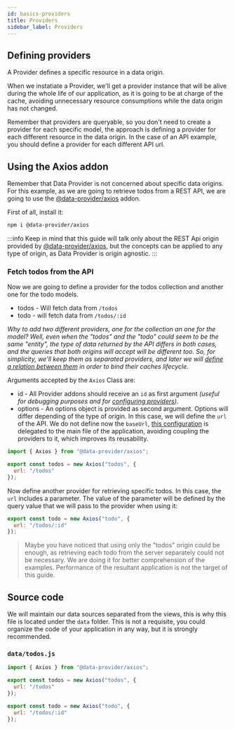 ```yaml
---
id: basics-providers
title: Providers
sidebar_label: Providers
---
```


## Defining providers

A Provider defines a specific resource in a data origin.

When we instatiate a Provider, we'll get a provider instance that will be alive during the whole life of our application, as it is going to be at charge of the cache, avoiding unnecessary resource consumptions while the data origin has not changed.

Remember that providers are queryable, so you don't need to create a provider for each specific model, the approach is defining a provider for each different resource in the data origin. In the case of an API example, you should define a provider for each different API url.

## Using the Axios addon

Remember that Data Provider is not concerned about specific data origins. For this example, as we are going to retrieve todos from a REST API, we are going to use the [@data-provider/axios][data-provider-axios] addon.

First of all, install it:

```bash
npm i @data-provider/axios
```
:::info
Keep in mind that this guide will talk only about the REST Api origin provided by [@data-provider/axios][data-provider-axios], but the concepts can be applied to any type of origin, as Data Provider is origin agnostic.
:::

### Fetch todos from the API

Now we are going to define a provider for the todos collection and another one for the todo models.

* todos - Will fetch data from `/todos`
* todo - will fetch data from `/todos/:id`

_Why to add two different providers, one for the collection an one for the model? Well, even when the "todos" and the "todo" could seem to be the same "entity", the type of data returned by the API differs in both cases, and the queries that both origins will accept will be different too. So, for simplicity, we'll keep them as separated providers, and later we will [define a relation between them](basics-actions.md) in order to bind their caches lifecycle._

Arguments accepted by the `Axios` Class are:

* id - All Provider addons should receive an `id` as first argument _(useful for debugging purposes and for [configuring providers](basics-configuration.md))_.
* options - An options object is provided as second argument. Options will differ depending of the type of origin. In this case, we will define the `url` of the API. We do not define now the `baseUrl`, [this configuration](basics-configuration.md) is delegated to the main file of the application, avoiding coupling the providers to it, which improves its reusability.


```javascript
import { Axios } from "@data-provider/axios";

export const todos = new Axios("todos", {
  url: "/todos"
});
```

Now define another provider for retrieving specific todos. In this case, the `url` includes a parameter. The value of the parameter will be defined by the query value that we will pass to the provider when using it:

```javascript
export const todo = new Axios("todo", {
  url: "/todos/:id"
});
```

> Maybe you have noticed that using only the "todos" origin could be enough, as retrieving each todo from the server separately could not be necessary. We are doing it for better comprehension of the examples. Performance of the resultant application is not the target of this guide.

## Source code

We will maintain our data sources separated from the views, this is why this file is located under the `data` folder. This is not a requisite, you could organize the code of your application in any way, but it is strongly recommended.

### `data/todos.js`

```javascript
import { Axios } from "@data-provider/axios";

export const todos = new Axios("todos", {
  url: "/todos"
});

export const todo = new Axios("todo", {
  url: "/todos/:id"
});
```

[data-provider-axios]: https://www.npmjs.com/package/@data-provider/axios
